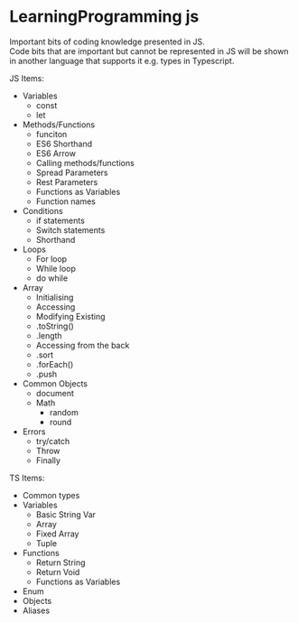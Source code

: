 # LearningProgramming js
 Important bits of coding knowledge presented in JS.  
 Code bits that are important but cannot be represented in JS will be shown in another language that supports it e.g. types in Typescript.  
  
 JS Items:  
   * Variables  
      - const  
      - let  
   * Methods/Functions  
      - funciton  
      - ES6 Shorthand  
      - ES6 Arrow  
      - Calling methods/functions  
      - Spread Parameters  
      - Rest Parameters  
      - Functions as Variables
      - Function names
   * Conditions  
      - if statements  
      - Switch statements  
      - Shorthand  
   * Loops  
      - For loop  
      - While loop  
      - do while  
   * Array  
      - Initialising  
      - Accessing  
      - Modifying Existing  
      - .toString()  
      - .length  
      - Accessing from the back  
      - .sort  
      - .forEach()  
      - .push  
   * Common Objects  
      - document
      - Math  
         - random  
         - round
   * Errors  
      - try/catch  
      - Throw
      - Finally

TS Items:  
   * Common types  
   * Variables  
      - Basic String Var  
      - Array  
      - Fixed Array  
      - Tuple  
   * Functions
      - Return String  
      - Return Void  
      - Functions as Variables
   * Enum
   * Objects
   * Aliases
